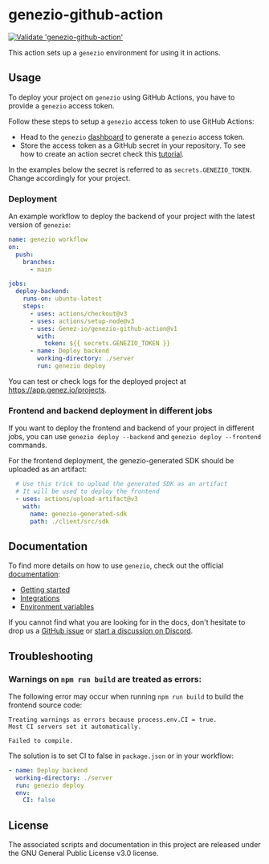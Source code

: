# genezio-github-action

[![Validate 'genezio-github-action'](https://github.com/Genez-io/genezio-github-action/actions/workflows/test.yml/badge.svg)](https://github.com/Genez-io/genezio-github-action/actions/workflows/test.yml)

This action sets up a `genezio` environment for using it in actions.

## Usage

To deploy your project on `genezio` using GitHub Actions, you have to provide a `genezio` access token.

Follow these steps to setup a `genezio` access token to use GitHub Actions:

- Head to the `genezio` [dashboard](https://app.genez.io/settings/tokens) to generate a `genezio` access token.
- Store the access token as a GitHub secret in your repository. To see how to create an action secret check this [tutorial](https://docs.github.com/en/actions/security-guides/encrypted-secrets?tool=webui#creating-encrypted-secrets-for-a-repository).

In the examples below the secret is referred to as `secrets.GENEZIO_TOKEN`. Change accordingly for your project.

### Deployment

An example workflow to deploy the backend of your project with the latest version of `genezio`:

```yaml
name: genezio workflow
on:
  push:
    branches:
      - main

jobs:
  deploy-backend:
    runs-on: ubuntu-latest
    steps:
      - uses: actions/checkout@v3
      - uses: actions/setup-node@v3
      - uses: Genez-io/genezio-github-action@v1
        with:
          token: ${{ secrets.GENEZIO_TOKEN }}
      - name: Deploy backend
        working-directory: ./server
        run: genezio deploy
```

You can test or check logs for the deployed project at https://app.genez.io/projects.

### Frontend and backend deployment in different jobs

If you want to deploy the frontend and backend of your project in different jobs, you can use `genezio deploy --backend` and `genezio deploy --frontend` commands.

For the frontend deployment, the genezio-generated SDK should be uploaded as an artifact:

```yaml
  # Use this trick to upload the generated SDK as an artifact
  # It will be used to deploy the frontend
  - uses: actions/upload-artifact@v3
    with:
      name: genezio-generated-sdk
      path: ./client/src/sdk
```

## Documentation

To find more details on how to use `genezio`, check out the official [documentation](https://genez.io/docs):

- [Getting started](https://docs.genez.io/genezio-documentation/getting-started)
- [Integrations](https://docs.genez.io/genezio-documentation/integrations)
- [Environment variables](https://docs.genez.io/genezio-documentation/set-envinronment-variables)

If you cannot find what you are looking for in the docs, don't hesitate to drop us a [GitHub issue](https://github.com/Genez-io/genezio/issues) or [start a discussion on Discord](https://discord.gg/uc9H5YKjXv).

## Troubleshooting

### Warnings on `npm run build` are treated as errors:

The following error may occur when running `npm run build` to build the frontend source code:
```
Treating warnings as errors because process.env.CI = true.
Most CI servers set it automatically.

Failed to compile.
```

The solution is to set CI to false in `package.json` or in your workflow:

```yaml
- name: Deploy backend
  working-directory: ./server
  run: genezio deploy
  env:
    CI: false
```

## License

The associated scripts and documentation in this project are released under the GNU General Public License v3.0 license.
